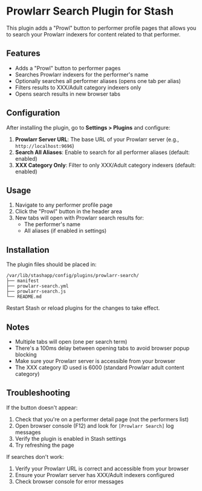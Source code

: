 # Prowlarr Search Plugin for Stash

This plugin adds a "Prowl" button to performer profile pages that allows you to search your Prowlarr indexers for content related to that performer.

## Features

- Adds a "Prowl" button to performer pages
- Searches Prowlarr indexers for the performer's name
- Optionally searches all performer aliases (opens one tab per alias)
- Filters results to XXX/Adult category indexers only
- Opens search results in new browser tabs

## Configuration

After installing the plugin, go to **Settings > Plugins** and configure:

1. **Prowlarr Server URL**: The base URL of your Prowlarr server (e.g., `http://localhost:9696`)
2. **Search All Aliases**: Enable to search for all performer aliases (default: enabled)
3. **XXX Category Only**: Filter to only XXX/Adult category indexers (default: enabled)

## Usage

1. Navigate to any performer profile page
2. Click the "Prowl" button in the header area
3. New tabs will open with Prowlarr search results for:
   - The performer's name
   - All aliases (if enabled in settings)

## Installation

The plugin files should be placed in:
```
/var/lib/stashapp/config/plugins/prowlarr-search/
├── manifest
├── prowlarr-search.yml
├── prowlarr-search.js
└── README.md
```

Restart Stash or reload plugins for the changes to take effect.

## Notes

- Multiple tabs will open (one per search term)
- There's a 100ms delay between opening tabs to avoid browser popup blocking
- Make sure your Prowlarr server is accessible from your browser
- The XXX category ID used is 6000 (standard Prowlarr adult content category)

## Troubleshooting

If the button doesn't appear:
1. Check that you're on a performer detail page (not the performers list)
2. Open browser console (F12) and look for `[Prowlarr Search]` log messages
3. Verify the plugin is enabled in Stash settings
4. Try refreshing the page

If searches don't work:
1. Verify your Prowlarr URL is correct and accessible from your browser
2. Ensure your Prowlarr server has XXX/Adult indexers configured
3. Check browser console for error messages
